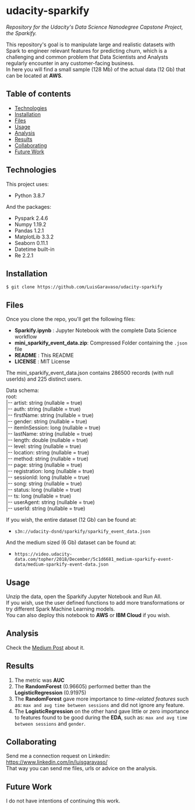 # udacity-sparkify
*Repository for the Udacity's Data Science Nanodegree Capstone Project, the Sparkify.*

This repository's goal is to manipulate large and realistic datasets with Spark to engineer relevant features for predicting churn, which is a challenging and common problem that Data Scientists and Analysts regularly encounter in any customer-facing business.\
In here you will find a small sample (128 Mb) of the actual data (12 Gb) that can be located at **AWS**.

## Table of contents
* [Technologies]($Technologies)
* [Installation](#Installation)
* [Files](#Files)
* [Usage](#Usage)
* [Analysis](#Analysis)
* [Results](#Results)
* [Collaborating](#Collaborating)
* [Future Work](#Future-Work)

## Technologies

This project uses:

* Python 3.8.7

And the packages:

* Pyspark 2.4.6
* Numpy 1.19.2
* Pandas 1.2.1
* MatplotLib 3.3.2
* Seaborn 0.11.1
* Datetime built-in
* Re 2.2.1

## Installation

```
$ git clone https://github.com/LuisGaravaso/udacity-sparkify
```

## Files

Once you clone the repo, you'll get the following files:

* **Sparkify.ipynb** : Jupyter Notebook with the complete Data Science workflow
* **mini_sparkify_event_data.zip**: Compressed Folder containing the `.json` file
* **README** : This README
* **LICENSE** : MIT License

The mini_sparkify_event_data.json contains 286500 records (with null userIds) and 225 distinct users.

Data schema: \
root:\
|-- artist: string (nullable = true)\
|-- auth: string (nullable = true)\
|-- firstName: string (nullable = true)\
|-- gender: string (nullable = true)\
|-- itemInSession: long (nullable = true)\
|-- lastName: string (nullable = true)\
|-- length: double (nullable = true)\
|-- level: string (nullable = true)\
|-- location: string (nullable = true)\
|-- method: string (nullable = true)\
|-- page: string (nullable = true)\
|-- registration: long (nullable = true)\
|-- sessionId: long (nullable = true)\
|-- song: string (nullable = true)\
|-- status: long (nullable = true)\
|-- ts: long (nullable = true)\
|-- userAgent: string (nullable = true)\
|-- userId: string (nullable = true)

If you wish, the entire dataset (12 Gb) can be found at:
* ```s3n://udacity-dsnd/sparkify/sparkify_event_data.json```

And the medium sized (6 Gb) dataset can be found at:
* ```https://video.udacity-data.com/topher/2018/December/5c1d6681_medium-sparkify-event-data/medium-sparkify-event-data.json```

## Usage

Unzip the data, open the Sparkify Jupyter Notebook and Run All.\
If you wish, use the user defined functions to add more transformations or try different Spark Machine Learning models.\
You can also deploy this notebook to **AWS** or **IBM Cloud** if you wish.

## Analysis

Check the [Medium Post](https://medium.com/@luisgaravaso/this-will-make-us-brazilians-rethink-our-energy-investments-525b9c49a087) about it.

## Results

1. The metric was **AUC**
1. The **RandomForest** (0.96605) performed better than the **LogisticRegression** (0.91975)
1. The **RandomForest** gave more importance to *time-related features* such as: `max and avg time between sessions` and did not ignore any feature.
1. The **LogisticRegression** on the other hand gave little or zero importance to features found to be good during the **EDA**, such as: `max and avg time between sessions` and `gender`.

## Collaborating

Send me a connection request on Linkedin: https://www.linkedin.com/in/luisgaravaso/ \
That way you can send me files, urls or advice on the analysis.

## Future Work

I do not have intentions of continuing this work.
